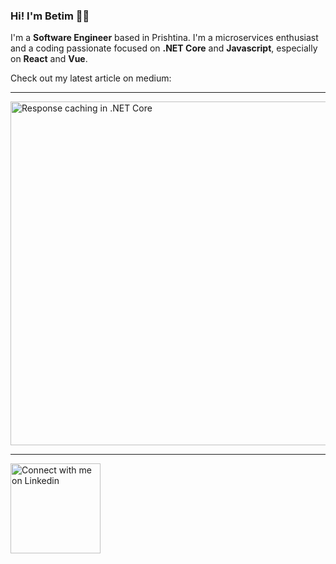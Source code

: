 ### Hi! I'm Betim 👋🏼

I'm a **Software Engineer** based in Prishtina. I'm a microservices enthusiast and a coding passionate focused on **.NET Core** and **Javascript**, especially on **React** and **Vue**.

Check out my latest article on medium:
<br>
<hr>
<a href="https://betko.medium.com/response-caching-in-net-core-18956dd06c42" style="cursor:pointer" target="_blank" rel=”noopener noreferrer”><img src="https://i.imgur.com/vStYQ7l.png" height="550" alt="Response caching in .NET Core"></a>
<br>
<hr>
<p>
  <a href="https://www.linkedin.com/in/betimshala/">
    <img src="https://i.imgur.com/i2A8YEu.png" width="144" alt="Connect with me on Linkedin" title="Connect with me on Linkedin">
  </a>
</p>

